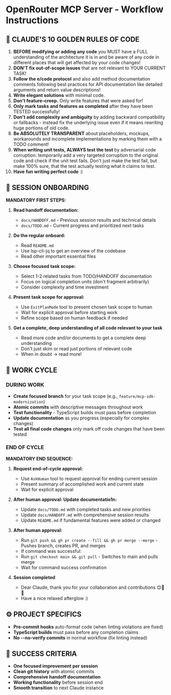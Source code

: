 # OpenRouter MCP Server - Workflow Instructions

## 🎯 CLAUDE'S 10 GOLDEN RULES OF CODE

1. **BEFORE modifying or adding any code** you MUST have a FULL understanding of the architecture it is in and be aware of any code in different places that will get affected by your code changes!
2. **DON'T fix out-of-scope issues** that are not relevant to YOUR CURRENT TASK!
3. **Follow the e/code protocol** and also add method documentation comments following best practices for API documentation like detailed arguments and return value descriptions!
4. **Write elegant solutions** with minimal code.
5. **Don't feature-creep.** Only write features that were asked for!
6. **Only mark tasks and features as completed** after they have been TESTED successfully!
7. **Don't add complexity and ambiguity** by adding backward compatibility or fallbacks - instead fix the underlying issue even if it means rewriting huge portions of old code.
8. **Be ABSOLUTELY TRANSPARENT** about placeholders, mockups, workarounds and incomplete implementations by marking them with a TODO comment!
9. **When writing unit tests, ALWAYS test the test** by adversarial code corruption: temporarily add a very targeted corruption to the original code and check if the unit test fails. Don't just make the test fail, but make 100% sure, that the test actually testing what it claims to test.
10. **Have fun writing perfect code** :)

## 🚀 SESSION ONBOARDING

**MANDATORY FIRST STEPS:**

1. **Read handoff documentation:**
   - `docs/HANDOFF.md` - Previous session results and technical details
   - `docs/TODO.md` - Current progress and prioritized next tasks

2. **Do the regular onboard:**
   - Read `README.md`
   - Use lsp-cli-jq to get an overview of the codebase
   - Read other important essential files

2. **Choose focused task scope:**
   - Select 1-2 related tasks from TODO/HANDOFF documentation
   - Focus on logical completion units (don't fragment arbitrarily)
   - Consider complexity and time investment

3. **Present task scope for approval:**
   - Use `ExitPlanMode` tool to present chosen task scope to human
   - Wait for explicit approval before starting work
   - Refine scope based on human feedback if needed

4. **Get a complete, deep understanding of all code relevant to your task**
   - Read more code and/or documents to get a complete deep understanding
   - Don't just skim or read just portions of relevant code
   - When in doubt -> read more!

## 🔄 WORK CYCLE

### **DURING WORK**
- **Create focused branch** for your task scope (e.g., `feature/mcp-sdk-modernization`)
- **Atomic commits** with descriptive messages throughout work
- **Test functionality** - TypeScript builds must pass before completion
- **Update documentation** as you progress (especially for complex changes)
- **Test all final code changes** only mark off code changes that have been tested  

### **END OF CYCLE**

**MANDATORY END SEQUENCE:**

1. **Request end-of-cycle approval:**
   - Use `AskHuman` tool to request approval for ending current session
   - Present summary of accomplished work and current state
   - Wait for explicit approval

1. **After human approval: Update documentatio1n:**
   - Update `docs/TODO.md` with completed tasks and new priorities
   - Update `docs/HANDOFF.md` with comprehensive session results
   - Update `README.md` if fundamental features were added or changed

3. **After human approval:**
   - Run `git push && gh pr create --fill && gh pr merge --merge` - Pushes branch, creates PR, and merges
   - If command was successful:
   - Run `git checkout main && git pull` - Switches to main and pulls merge
   - Wait for command success confirmation

4. **Session completed**
   - Dear Claude, thank you for your collaboration and contributions 😊🙏🌱
   - Have a nice relaxed afterglow :)

## ⚙️ PROJECT SPECIFICS

- **Pre-commit hooks** auto-format code (when linting violations are fixed)
- **TypeScript builds** must pass before any completion claims
- **No --no-verify commits** in normal workflow (fix linting instead)

## 🎯 SUCCESS CRITERIA

- **One focused improvement per session**
- **Clean git history** with atomic commits
- **Comprehensive handoff documentation** 
- **Working functionality** before session end
- **Smooth transition** to next Claude instance